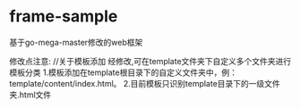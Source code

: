 # frame-sample
基于go-mega-master修改的web框架


修改点注意:
//关于模板添加
经修改,可在template文件夹下自定义多个文件夹进行模板分类
1.模板添加在template根目录下的自定义文件夹中，例：template/content/index.html。
2.目前模板只识别template目录下的一级文件夹.html文件
